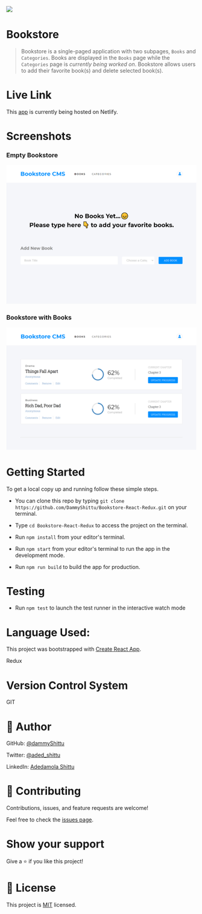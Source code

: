 ![](https://img.shields.io/badge/Microverse-blueviolet)

# Bookstore
> Bookstore is a single-paged application with two subpages, `Books` and `Categories`. Books are displayed in the `Books` page while the `Categories` page is *currently being worked on*. Bookstore allows users to add their favorite book(s) and delete selected book(s).

# Live Link

This [app](https://dammy-bookstore.netlify.app/) is currently being hosted on Netlify.

# Screenshots
### Empty Bookstore

![](./src/images/screenshot.png)

### Bookstore with Books

![](./src/images/screenshot2.png)



# Getting Started

To get a local copy up and running follow these simple steps.

- You can clone this repo by typing `git clone https://github.com/DammyShittu/Bookstore-React-Redux.git` on your terminal.

- Type `cd Bookstore-React-Redux` to access the project on the terminal.
  
- Run `npm install` from your editor's terminal.

- Run `npm start` from your editor's terminal to run the app in the development mode.

- Run `npm run build` to build the app for production.
# Testing

- Run `npm test` to launch the test runner in the interactive watch mode

# Language Used:

This project was bootstrapped with [Create React App](https://github.com/facebook/create-react-app).

Redux

# Version Control System

GIT

# 👤 Author

GitHub: [@dammyShittu](https://github.com/DammyShittu/)

Twitter: [@aded_shittu](https://twitter.com/aded_shittu/)

LinkedIn: [Adedamola Shittu](linkedin.com/in/adedamola-shittu-3ab465172/)

# 🤝 Contributing

Contributions, issues, and feature requests are welcome!

Feel free to check the [issues page](https://github.com/DammyShittu/Bookstore-React-Redux/issues).

# Show your support

Give a ⭐️ if you like this project!

# 📝 License

This project is [MIT](LICENSE) licensed.